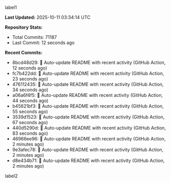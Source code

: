 
label1 
<!-- ACTIVITY_START -->
**Last Updated:** 2025-10-11 03:34:14 UTC

**Repository Stats:**
- Total Commits: 71187
- Last Commit: 12 seconds ago

**Recent Commits:**
- 8bcd48d29: 🤖 Auto-update README with recent activity (GitHub Action, 12 seconds ago)
- fc7b422dd: 🤖 Auto-update README with recent activity (GitHub Action, 23 seconds ago)
- 476112435: 🤖 Auto-update README with recent activity (GitHub Action, 34 seconds ago)
- a06a6f4f5: 🤖 Auto-update README with recent activity (GitHub Action, 44 seconds ago)
- b45621bf3: 🤖 Auto-update README with recent activity (GitHub Action, 55 seconds ago)
- 3539d1523: 🤖 Auto-update README with recent activity (GitHub Action, 67 seconds ago)
- 440d5290d: 🤖 Auto-update README with recent activity (GitHub Action, 83 seconds ago)
- 46966ee96: 🤖 Auto-update README with recent activity (GitHub Action, 2 minutes ago)
- 9e3afec78: 🤖 Auto-update README with recent activity (GitHub Action, 2 minutes ago)
- d8e434b71: 🤖 Auto-update README with recent activity (GitHub Action, 2 minutes ago)
<!-- ACTIVITY_END -->

label2
